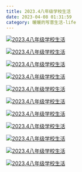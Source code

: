 ```yaml
---
title: 2023.4八年级学校生活
date: 2023-04-08 01:31:59
category: 暖暖的写意生活-life
---
```



  

  

  

[![2023.4八年级学校生活](//simg.sinajs.cn/blog7style/images/common/sg_trans.gif "2023.4八年级学校生活")](https://album.sina.com.cn/pic/006iHBx1zy85a4q7MC8e4)  

  

[![2023.4八年级学校生活](//simg.sinajs.cn/blog7style/images/common/sg_trans.gif "2023.4八年级学校生活")](https://album.sina.com.cn/pic/006iHBx1zy85a4q8M4Nc9)  

  

[![2023.4八年级学校生活](//simg.sinajs.cn/blog7style/images/common/sg_trans.gif "2023.4八年级学校生活")](https://album.sina.com.cn/pic/006iHBx1zy85a4qa1fNa7)  

  

  

  

  

[![2023.4八年级学校生活](//simg.sinajs.cn/blog7style/images/common/sg_trans.gif "2023.4八年级学校生活")](https://album.sina.com.cn/pic/006iHBx1zy84uuWCY1F87)  

  

[![2023.4八年级学校生活](//simg.sinajs.cn/blog7style/images/common/sg_trans.gif "2023.4八年级学校生活")](https://album.sina.com.cn/pic/006iHBx1zy84uuWEgVh3f)  

  

[![2023.4八年级学校生活](//simg.sinajs.cn/blog7style/images/common/sg_trans.gif "2023.4八年级学校生活")](https://album.sina.com.cn/pic/006iHBx1zy84uuWFtuede)  

  

[![2023.4八年级学校生活](//simg.sinajs.cn/blog7style/images/common/sg_trans.gif "2023.4八年级学校生活")](https://album.sina.com.cn/pic/006iHBx1zy84uuWGybs5e)  

  

[![2023.4八年级学校生活](//simg.sinajs.cn/blog7style/images/common/sg_trans.gif "2023.4八年级学校生活")](https://album.sina.com.cn/pic/006iHBx1zy84uuWIfVB2f)  

  

  

[![2023.4八年级学校生活](//simg.sinajs.cn/blog7style/images/common/sg_trans.gif "2023.4八年级学校生活")](https://album.sina.com.cn/pic/006iHBx1zy85a4sIp1d8f)  

  

  

  

  

[![2023.4八年级学校生活](//simg.sinajs.cn/blog7style/images/common/sg_trans.gif "2023.4八年级学校生活")](https://album.sina.com.cn/pic/006iHBx1zy84uuWJn3z31)  

  

[![2023.4八年级学校生活](//simg.sinajs.cn/blog7style/images/common/sg_trans.gif "2023.4八年级学校生活")](https://album.sina.com.cn/pic/006iHBx1zy84uuWKsG793)  

  


